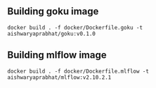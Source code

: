 ## Building goku image
```shell
docker build . -f docker/Dockerfile.goku -t aishwaryaprabhat/goku:v0.1.0
```

## Building mlflow image
```shell
docker build . -f docker/Dockerfile.mlflow -t aishwaryaprabhat/mlflow:v2.10.2.1
```